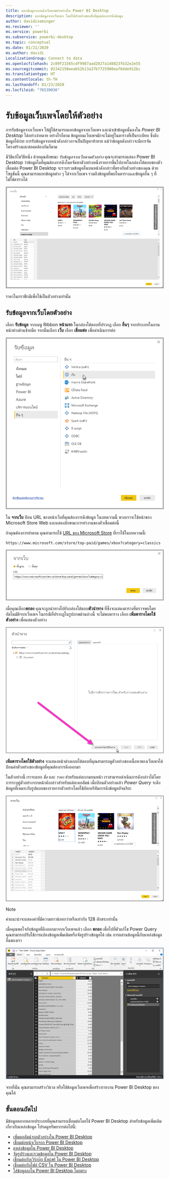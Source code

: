```yaml
---
title: แยกข้อมูลจากหน้าเว็บตามตัวอย่างใน Power BI Desktop
description: แยกข้อมูลจากเว็บเพจ โดยให้ตัวอย่างของสิ่งที่คุณต้องการดึงข้อมูล
author: davidiseminger
ms.reviewer: ''
ms.service: powerbi
ms.subservice: powerbi-desktop
ms.topic: conceptual
ms.date: 01/21/2020
ms.author: davidi
LocalizationGroup: Connect to data
ms.openlocfilehash: 2c09f21565cdf9987aad2027a148823fb32e2e55
ms.sourcegitcommit: 02342150eeab52b13a37b7725900eaf84de912bc
ms.translationtype: HT
ms.contentlocale: th-TH
ms.lasthandoff: 01/23/2020
ms.locfileid: "76539036"
---
```

# <a name="get-webpage-data-by-providing-examples"></a>รับข้อมูลเว็บเพจโดยให้ตัวอย่าง

การรับข้อมูลจากเว็บเพจ ให้ผู้ใช้สามารถแยกข้อมูลจากเว็บเพจ และนำเข้าข้อมูลนั้นลงใน *Power BI Desktop* ได้อย่างง่ายดาย อย่างไรก็ตาม ข้อมูลบนเว็บเพจมักจะไม่อยู่ในตารางที่เป็นระเบียบ ซึ่งดึงข้อมูลได้ง่าย การรับข้อมูลจากหน้าดังกล่าวอาจเป็นปัญหาท้าทาย แม้ว่าข้อมูลดังกล่าวจะมีการจัดโครงสร้างและสอดคล้องกันก็ตาม

มีวิธีแก้ไขวิธีหนึ่ง ด้วยคุณลักษณะ *รับข้อมูลจากเว็บตามตัวอย่าง* คุณจะสามารถแสดง Power BI Desktop ว่าข้อมูลใดที่คุณต้องการดึงโดยจัดหาตัวอย่างหนึ่งรายการขึ้นไปภายในกล่องโต้ตอบของตัวเชื่อมต่อ Power BI Desktop จะรวบรวมข้อมูลอื่นบนหน้าดังกล่าวที่ตรงกับตัวอย่างของคุณ ด้วยโซลูชันนี้ คุณสามารถแยกข้อมูลต่าง ๆ ได้จากเว็บเพจ รวมถึงข้อมูลที่พบในตาราง*และ*ข้อมูลอื่น ๆ ที่ไม่ใช่ตารางได้

![รับข้อมูลจากเว็บตามตัวอย่าง](media/desktop-connect-to-web-by-example/web-by-example_01.png)

ราคาในกราฟิกมีเพื่อใช้เป็นตัวอย่างเท่านั้น

## <a name="using-get-data-from-web-by-example"></a>รับข้อมูลจากเว็บโดยตัวอย่าง

เลือก **รับข้อมูล** จากเมนู Ribbon **หน้าแรก** ในกล่องโต้ตอบที่ปรากฏ เลือก **อื่นๆ** จากประเภทในบานหน้าต่างด้านซ้ายมือ จากนั้นเลือก **เว็บ** เลือก **เชื่อมต่อ** เพื่อดำเนินการต่อ

![เลือกเว็บจากรับข้อมูล](media/desktop-connect-to-web-by-example/web-by-example_03.png)

ใน **จากเว็บ** ป้อน URL ของหน้าเว็บที่คุณต้องการดึงข้อมูล ในบทความนี้ พวกเราจะใช้หน้าของ Microsoft Store Web และแสดงลักษณะการทำงานของตัวเชื่อมต่อนี้

ถ้าคุณต้องการทำตาม คุณสามารถใช้ [URL ของ Microsoft Store](https://www.microsoft.com/store/top-paid/games/xbox?category=classics) ที่เราใช้ในบทความนี้:

    https://www.microsoft.com/store/top-paid/games/xbox?category=classics

![กล่องโต้ตอบเว็บ](media/desktop-connect-to-web-by-example/web-by-example_04.png)

เมื่อคุณเลือก**ตกลง** คุณจะถูกนำทางไปยังกล่องโต้ตอบ**ตัวนำทาง** ที่ซึ่งจะแสดงตารางที่ตรวจพบโดยอัตโนมัติจากเว็บเพจ ในกรณีที่ปรากฏในรูปภาพด้านล่างนี้ จะไม่พบตาราง เลือก **เพิ่มตารางโดยใช้ตัวอย่าง** เพื่อแสดงตัวอย่าง

![หน้าต่างตัวนำทาง](media/desktop-connect-to-web-by-example/web-by-example_05.png)

**เพิ่มตารางโดยใช้ตัวอย่าง** จะแสดงหน้าต่างแบบโต้ตอบที่คุณสามารถดูตัวอย่างของเนื้อหาของเว็บเพจได้ ป้อนค่าตัวอย่างของข้อมูลที่คุณต้องการดึงออกมา

ในตัวอย่างนี้ เราจะแยก *ชื่อ* และ *ราคา* สำหรับแต่ละเกมบนหน้า เราสามารถดำเนินการดังกล่าวได้โดยการระบุคู่ตัวอย่างจากหน้าดังกล่าวสำหรับแต่ละคอลัมน์ เมื่อป้อนตัวอย่างแล้ว *Power Query* จะดึงข้อมูลที่เหมาะกับรูปแบบของรายการตัวอย่างโดยใช้อัลกอริทึมการดึงข้อมูลอัจฉริยะ

![ข้อมูลตามตัวอย่าง](media/desktop-connect-to-web-by-example/web-by-example_06.png)

> [!NOTE]
> ค่าแนะนำจะแสดงค่าที่มีความยาวน้อยกว่าหรือเท่ากับ 128 อักขระเท่านั้น

เมื่อคุณพอใจกับข้อมูลที่ดึงออกมาจากเว็บเพจแล้ว เลือก **ตกลง** เพื่อไปที่ตัวแก้ไข Power Query คุณสามารถปรับใช้การแปลงข้อมูลเพิ่มเติมหรือจัดรูปร่างข้อมูลได้ เช่น การผสานข้อมูลนี้กับแหล่งข้อมูลอื่นของเรา

![ข้อมูลตามตัวอย่าง](media/desktop-connect-to-web-by-example/web-by-example_07.png)

จากที่นั่น คุณสามารถสร้างวิชวล หรือใช้ข้อมูลเว็บเพจเพื่อสร้างรายงาน Power BI Desktop ของคุณได้

## <a name="next-steps"></a>ขั้นตอนถัดไป

มีข้อมูลหลากหลายประเภทที่คุณสามารถเชื่อมต่อโดยใช้ Power BI Desktop สำหรับข้อมูลเพิ่มเติมเกี่ยวกับแหล่งข้อมูล โปรดดูทรัพยากรต่อไปนี้:

* [เพิ่มคอลัมน์จากตัวอย่างใน Power BI Desktop](desktop-add-column-from-example.md)
* [เชื่อมต่อหน้าเว็บจาก Power BI Desktop](desktop-connect-to-web.md)
* [แหล่งข้อมูลใน Power BI Desktop](desktop-data-sources.md)
* [จัดรูปร่างและรวมข้อมูลใน Power BI Desktop](desktop-shape-and-combine-data.md)
* [เชื่อมต่อกับเวิร์กบุ๊ก Excel ใน Power BI Desktop](desktop-connect-excel.md)
* [เชื่อมต่อกับไฟล์ CSV ใน Power BI Desktop](desktop-connect-csv.md)
* [ใส่ข้อมูลลงใน Power BI Desktop โดยตรง](desktop-enter-data-directly-into-desktop.md)

